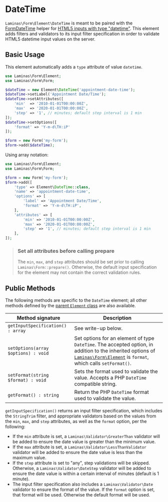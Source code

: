 # DateTime

`Laminas\Form\Element\DateTime` is meant to be paired with the
[FormDateTime](../helper/form-date-time.md) helper for
[HTML5 inputs with type "datetime"](http://www.whatwg.org/specs/web-apps/current-work/multipage/states-of-the-type-attribute.html#date-and-time-state-%28type=datetime%29).
This element adds filters and validators to its input filter specification in
order to validate HTML5 datetime input values on the server.

## Basic Usage

This element automatically adds a `type` attribute of value `datetime`.

```php
use Laminas\Form\Element;
use Laminas\Form\Form;

$dateTime = new Element\DateTime('appointment-date-time');
$dateTime->setLabel('Appointment Date/Time');
$dateTime->setAttributes([
    'min'  => '2010-01-01T00:00:00Z',
    'max'  => '2020-01-01T00:00:00Z',
    'step' => '1', // minutes; default step interval is 1 min
]);
$dateTime->setOptions([
    'format' => 'Y-m-d\TH:iP'
]);

$form = new Form('my-form');
$form->add($dateTime);
```

Using array notation:

```php
use Laminas\Form\Element;
use Laminas\Form\Form;

$form = new Form('my-form');
$form->add([
	'type' => Element\DateTime::class,
	'name' => 'appointment-date-time',
	'options' => [
		'label' => 'Appointment Date/Time',
		'format' => 'Y-m-d\TH:iP',
	],
	'attributes' => [
		'min' => '2010-01-01T00:00:00Z',
		'max' => '2020-01-01T00:00:00Z',
		'step' => '1', // minutes; default step interval is 1 min
	],
]);
```

> ### Set all attributes before calling prepare
> 
> The `min`, `max`, and `step` attributes should be set prior to calling
> `Laminas\Form::prepare()`. Otherwise, the default input specification for the
> element may not contain the correct validation rules.

## Public Methods

The following methods are specific to the `DateTime` element; all other methods
defined by the [parent `Element` class](element.md#public-methods) are also
available.

Method signature                    | Description
----------------------------------- | -----------
`getInputSpecification() : array`   | See write-up below.
`setOptions(array $options) : void` | Set options for an element of type `DateTime`. The accepted option, in addition to the inherited options of [`Laminas\Form\Element`](element.md#public-methods) is `format`, which calls `setFormat()`.
`setFormat(string $format) : void`  | Sets the format used to validate the value. Accepts a PHP `DateTime` compatible string.
`getFormat() : string`              | Return the PHP `DateTime` format used to validate the value.

`getInputSpecification()` returns an input filter specification, which includes
the `StringTrim` filter, and appropriate validators based on the values from the
`min`, `max`, and `step` attributes, as well as the `format` option, per the
following:

- If the `min` attribute is set, a `Laminas\Validator\GreaterThan` validator will
  be added to ensure the date value is greater than the minimum value.
- If the `max` attribute is set, a `Laminas\Validator\LessThanValidator` validator
  will be added to ensure the date value is less than the maximum value.
- If the `step` attribute is set to "any", step validations will be skipped.
  Otherwise, a `Laminas\Validator\DateStep` validator will be added to ensure the
  date value is within a certain interval of minutes (default is 1 minute).
- The input filter specification also includes a `Laminas\Validator\Date` validator
  to ensure the format of the value. If the `format` option is set, that format
  will be used. Otherwise the default format will be used.
